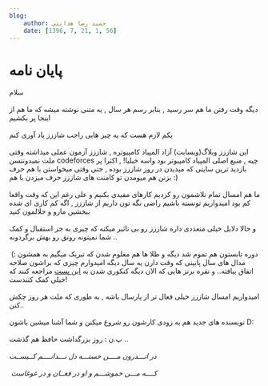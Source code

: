 ```yaml
---
blog:
    author: حمید رضا هدایتی
    date: [1396, 7, 21, 1, 56]
---
```

# پایان نامه

<div class="cnt">
سلام <br/><br/>دیگه وقت رفتن ما هم سر رسید , بنابر رسم هر سال , یه متنی نوشته میشه که ما هم از اینجا پر بکشیم <br/><br/>یکم لازم هست که یه چیز هایی راجب شاززز یاد آوری کنم<br/><br/>این شاززز وبلاگ(وبسایت) آزاد المپیاد کامپیوتره , شاززز آزمون عملی میذاشته وقتی ملت نمیدونتسن codeforces چیه , منبع اصلی المپیاد کامپیوتر بود واسه خیلیا! , اکثرا پر بازدید ترین سایتی که میدیدن در روز شاززز بوده , حتی وقتی میخواستن با هم حرف بزنن هم میومدن تو کامنت های شاززز حرف میزدن با هم :)<br/><br/>ما هم امسال تمام تلاشمون رو کردیم کارهای مفیدی بکنیم و علی رغم این که وقت واقعا کم بود امیدواریم تونسته باشیم راضی نگه تون داریم از شاززز , اگه کم کاری ای شده ببخشین مارو و حلالمون کنید <br/><br/>و حالا دلایل خیلی متعددی داره شاززز رو بی تاثیر میکنه که چیزی به جز استقبال و کمک شما نمیتونه رونق رو بهش برگردونه ..<br/><br/>دوره تابستون هم تموم شد دیگه و طلا ها هم معلوم شدن که تبریک میگیم به همشون :)‌  مدال های سال پایینی که وقت دارن یه سال دیگه امیدوارم چیزی که براشون صلاحه اتفاق بیافته.. و نقره برنز هایی که الان دیگه کنکوری شدن به <a href="http://shaazzz.ir/1395/04/23/urlkemohemnis">این پست</a> مراجعه کنند که خیلی کمک کنندست!<br/><br/>امیدواریم امسال شاززز خیلی فعال تر از پارسال باشه , به طوری که ملت هر روز چکش کنن..<br/><br/>نویسنده های جدید هم به زودی کارشون رو شروع میکنن و شما آشنا میشین باشون D:<br/><br/>پ.ن : روز بزرگداشت حافظ هم گذشت .. <br/><i><br/>در انـــدرون مــــن خستـــه دل نـــدانــــم کــیســت<br/><br/> کــــه مـــن خموشـــم و او در فغــان و در غوغاست<br/></i><br/>
</div>
